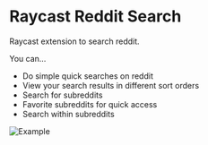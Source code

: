 # Raycast Reddit Search

Raycast extension to search reddit.

You can...
* Do simple quick searches on reddit
* View your search results in different sort orders
* Search for subreddits
* Favorite subreddits for quick access
* Search within subreddits

![Example](https://user-images.githubusercontent.com/25830486/156440748-d1c028c5-03b9-4c99-834d-4a7ae10f31e3.gif)
